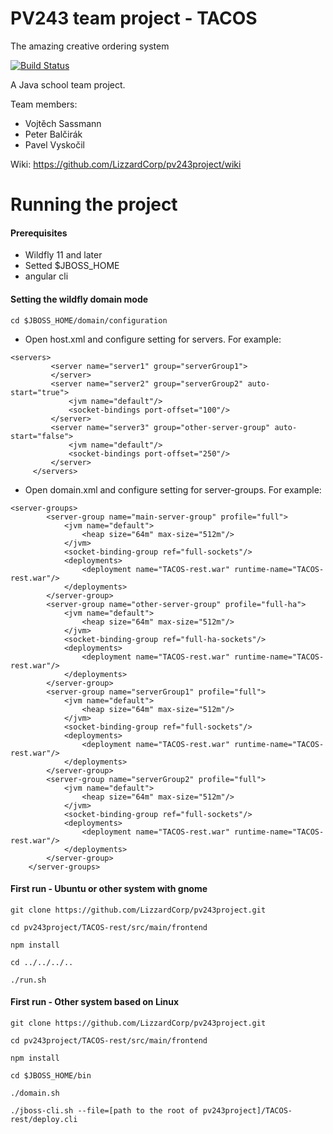 # PV243 team project - TACOS
The amazing creative ordering system

[![Build Status](https://travis-ci.org/LizzardCorp/pv243project.svg?branch=master)](https://travis-ci.org/LizzardCorp/pv243project)

A Java school team project.

Team members: 
* Vojtěch Sassmann
* Peter Balčirák
* Pavel Vyskočil

Wiki: https://github.com/LizzardCorp/pv243project/wiki


# Running the project

#### Prerequisites

- Wildfly 11 and later
- Setted $JBOSS_HOME
- angular cli

#### Setting the wildfly domain mode

`cd $JBOSS_HOME/domain/configuration`

* Open host.xml and configure setting for servers. For example:
```
<servers>
         <server name="server1" group="serverGroup1">
         </server>
         <server name="server2" group="serverGroup2" auto-start="true">
             <jvm name="default"/>
             <socket-bindings port-offset="100"/>
         </server>
         <server name="server3" group="other-server-group" auto-start="false">
             <jvm name="default"/>
             <socket-bindings port-offset="250"/>
         </server>
     </servers>
```
* Open domain.xml and configure setting for server-groups. For example:
```
<server-groups>
        <server-group name="main-server-group" profile="full">
            <jvm name="default">
                <heap size="64m" max-size="512m"/>
            </jvm>
            <socket-binding-group ref="full-sockets"/>
            <deployments>
                <deployment name="TACOS-rest.war" runtime-name="TACOS-rest.war"/>
            </deployments>
        </server-group>
        <server-group name="other-server-group" profile="full-ha">
            <jvm name="default">
                <heap size="64m" max-size="512m"/>
            </jvm>
            <socket-binding-group ref="full-ha-sockets"/>
            <deployments>
                <deployment name="TACOS-rest.war" runtime-name="TACOS-rest.war"/>
            </deployments>
        </server-group>
        <server-group name="serverGroup1" profile="full">
            <jvm name="default">
                <heap size="64m" max-size="512m"/>
            </jvm>
            <socket-binding-group ref="full-sockets"/>
            <deployments>
                <deployment name="TACOS-rest.war" runtime-name="TACOS-rest.war"/>
            </deployments>
        </server-group>
        <server-group name="serverGroup2" profile="full">
            <jvm name="default">
                <heap size="64m" max-size="512m"/>
            </jvm>
            <socket-binding-group ref="full-sockets"/>
            <deployments>
                <deployment name="TACOS-rest.war" runtime-name="TACOS-rest.war"/>
            </deployments>
        </server-group>
    </server-groups>

```

#### First run - Ubuntu or other system with gnome

`git clone https://github.com/LizzardCorp/pv243project.git`

`cd pv243project/TACOS-rest/src/main/frontend`

`npm install`

`cd ../../../..`

`./run.sh`

#### First run - Other system based on Linux

`git clone https://github.com/LizzardCorp/pv243project.git`

`cd pv243project/TACOS-rest/src/main/frontend`

`npm install`

`cd $JBOSS_HOME/bin`

`./domain.sh`

`./jboss-cli.sh --file=[path to the root of pv243project]/TACOS-rest/deploy.cli`